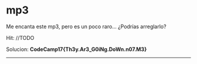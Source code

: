 # mp3

Me encanta este mp3, pero es un poco raro... ¿Podrías arreglarlo?

Hit: //TODO

Solucion: **CodeCamp17{Th3y.Ar3_G0iNg.DoWn.n07.M3}**

-------------------------------------------------------

